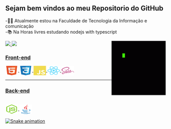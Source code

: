 ## Sejam bem vindos ao meu Repositorio do GitHub

-👨‍🎓 Atualmente estou na Faculdade de Tecnologia da Informação e comunicação
<br>
-📚 Na Horas livres estudando nodejs with typescript

<div>
  <a href="https://github.com/ciceromngr">
  <img height="170em" src="https://github-readme-stats.vercel.app/api?username=ciceromngr&show_icons=true&theme=dracula&include_all_commits=true&count_private=true"/>
  <img height="170em" src="https://github-readme-stats.vercel.app/api/top-langs/?username=ciceromngr&layout=compact&langs_count=7&theme=dracula"/>
  <img align="right" alt="gif" height="170" width="170" src="https://github.com/ciceromngr/CiceroRomao/blob/main/gif/code-coding.gif">
</div>
  
 <h3> Front-end </h3>

   <img align="center" alt="HTML" height="30" width="40" src="https://raw.githubusercontent.com/devicons/devicon/master/icons/html5/html5-original.svg">

   <img align="center" alt="CSS" height="30" width="40" src="https://raw.githubusercontent.com/devicons/devicon/master/icons/css3/css3-original.svg">  

   <img align="center" alt="Js" height="30" width="40" src="https://raw.githubusercontent.com/devicons/devicon/master/icons/javascript/javascript-plain.svg">  

   <img align="center" alt="React" height="30" width="40" src="https://raw.githubusercontent.com/devicons/devicon/master/icons/react/react-original.svg">

   <img align="center" alt="sass" height="30" width="40" src="https://raw.githubusercontent.com/devicons/devicon/9f4f5cdb393299a81125eb5127929ea7bfe42889/icons/sass/sass-original.svg">

 <hr>
  
 <h3> Back-end </h3>
 <div style="display: inline_block"><br>
  <img align="center" alt="Nodejs" height="30" width="40" src="https://raw.githubusercontent.com/devicons/devicon/master/icons/nodejs/nodejs-original.svg">
  <img align="center" alt="Java" height="30" width="40" src="https://raw.githubusercontent.com/devicons/devicon/master/icons/java/java-original.svg">
</div>
  
   ![Snake animation](https://github.com/ciceromngr/ciceromngr/blob/output/github-contribution-grid-snake.svg)
